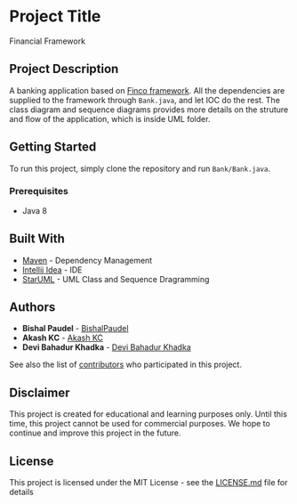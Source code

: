 # Project Title

Financial Framework

## Project Description

A banking application based on [Finco framework](https://github.com/bishalpaudel/FinCo). All the dependencies are supplied to the framework through `Bank.java`, and let IOC do the rest. The class diagram and sequence diagrams provides more details on the struture and flow of the application, which is inside UML folder.

## Getting Started

To run this project, simply clone the repository and run `Bank/Bank.java`.

### Prerequisites

* Java 8

## Built With

* [Maven](https://maven.apache.org/) - Dependency Management
* [Intellij Idea](https://www.jetbrains.com/idea/) - IDE
* [StarUML](http://staruml.io/) - UML Class and Sequence Dragramming

## Authors

* **Bishal Paudel** - [BishalPaudel](https://github.com/bishalpaudel)
* **Akash KC** - [Akash KC](https://github.com/bishalpaudel)
* **Devi Bahadur Khadka** - [Devi Bahadur Khadka](https://github.com/bishalpaudel)

See also the list of [contributors](https://github.com/bishalpaudel/BankApp/contributors) who participated in this project.

## Disclaimer
This project is created for educational and learning purposes only. Until this time, this project cannot be used for commercial purposes. We hope to continue and improve this project in the future.

## License

This project is licensed under the MIT License - see the [LICENSE.md](LICENSE.md) file for details